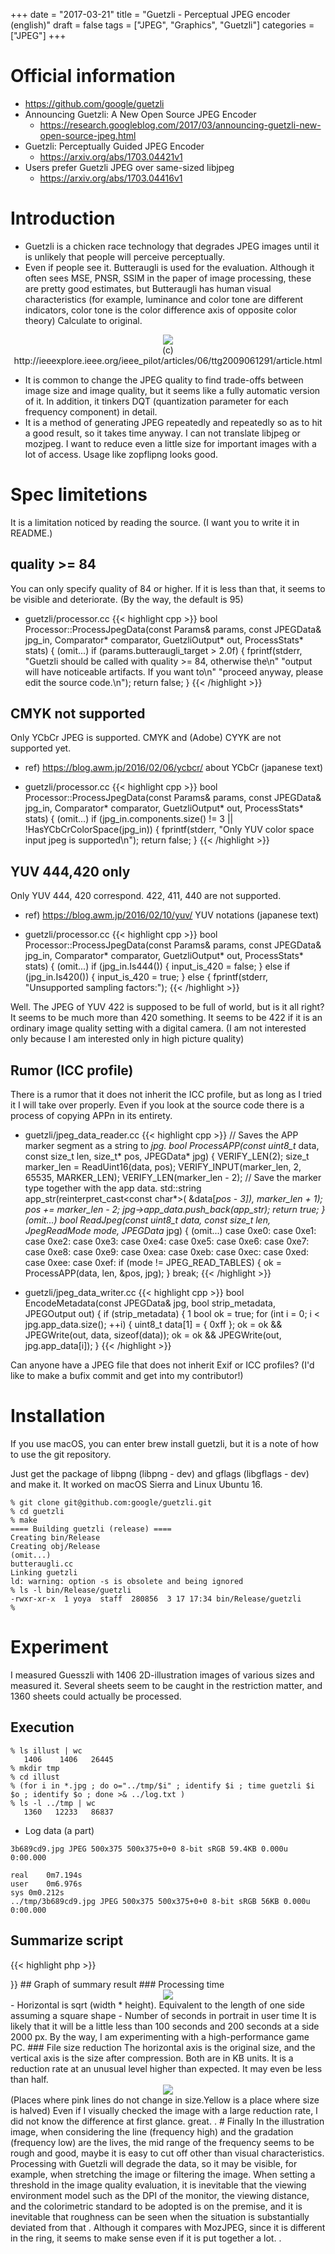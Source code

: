 +++
date = "2017-03-21"
title = "Guetzli - Perceptual JPEG encoder (english)"
draft = false
tags = ["JPEG", "Graphics", "Guetzli"]
categories = ["JPEG"]
+++

# Official information

- https://github.com/google/guetzli
- Announcing Guetzli: A New Open Source JPEG Encoder
   - https://research.googleblog.com/2017/03/announcing-guetzli-new-open-source-jpeg.html
- Guetzli: Perceptually Guided JPEG Encoder
   - https://arxiv.org/abs/1703.04421v1
- Users prefer Guetzli JPEG over same-sized libjpeg
   - https://arxiv.org/abs/1703.04416v1

# Introduction

- Guetzli is a chicken race technology that degrades JPEG images until it is unlikely that people will perceive perceptually.
- Even if people see it. Butteraugli is used for the evaluation. Although it often sees MSE, PNSR, SSIM in the paper of image processing, these are pretty good estimates, but Butteraugli has human visual characteristics (for example, luminance and color tone are different indicators, color tone is the color difference axis of opposite color theory) Calculate to original.

<center>
<img src="../opponent-color.jpg" /> <br />
(c) http://ieeexplore.ieee.org/ieee_pilot/articles/06/ttg2009061291/article.html
</center>

- It is common to change the JPEG quality to find trade-offs between image size and image quality, but it seems like a fully automatic version of it. In addition, it tinkers DQT (quantization parameter for each frequency component) in detail.
- It is a method of generating JPEG repeatedly and repeatedly so as to hit a good result, so it takes time anyway. I can not translate libjpeg or mozjpeg. I want to reduce even a little size for important images with a lot of access. Usage like zopflipng looks good.

# Spec limitetions

It is a limitation noticed by reading the source. (I want you to write it in README.)

## quality >= 84

You can only specify quality of 84 or higher. If it is less than that, it seems to be visible and deteriorate. (By the way, the default is 95)

- guetzli/processor.cc
{{< highlight cpp >}}
bool Processor::ProcessJpegData(const Params& params, const JPEGData& jpg_in,
                                Comparator* comparator, GuetzliOutput* out,
                                ProcessStats* stats) {
(omit...)
if (params.butteraugli_target > 2.0f) {
    fprintf(stderr,
            "Guetzli should be called with quality >= 84, otherwise the\n"
            "output will have noticeable artifacts. If you want to\n"
            "proceed anyway, please edit the source code.\n");
    return false;
  }
{{< /highlight >}}

## CMYK not supported

Only YCbCr JPEG is supported. CMYK and (Adobe) CYYK are not supported yet.

- ref) https://blog.awm.jp/2016/02/06/ycbcr/ about YCbCr (japanese text)

- guetzli/processor.cc
{{< highlight cpp >}}
bool Processor::ProcessJpegData(const Params& params, const JPEGData& jpg_in,
                                Comparator* comparator, GuetzliOutput* out,
                                ProcessStats* stats) {
(omit...)
if (jpg_in.components.size() != 3 || !HasYCbCrColorSpace(jpg_in)) {
  fprintf(stderr, "Only YUV color space input jpeg is supported\n");
  return false;
}
{{< /highlight >}}

## YUV 444,420 only

Only YUV 444, 420 correspond. 422, 411, 440 are not supported.

- ref) https://blog.awm.jp/2016/02/10/yuv/ YUV notations (japanese text)

- guetzli/processor.cc
{{< highlight cpp >}}
bool Processor::ProcessJpegData(const Params& params, const JPEGData& jpg_in,
                                Comparator* comparator, GuetzliOutput* out,
                                ProcessStats* stats) {
(omit...)
  if (jpg_in.Is444()) {
    input_is_420 = false;
  } else if (jpg_in.Is420()) {
    input_is_420 = true;
  } else {
    fprintf(stderr, "Unsupported sampling factors:");
{{< /highlight >}}

Well. The JPEG of YUV 422 is supposed to be full of world, but is it all right? It seems to be much more than 420 something.
It seems to be 422 if it is an ordinary image quality setting with a digital camera.
(I am not interested only because I am interested only in high picture quality)

## Rumor (ICC profile)

There is a rumor that it does not inherit the ICC profile, but as long as I tried it I will take over properly.
Even if you look at the source code there is a process of copying APPn in its entirety.

- guetzli/jpeg_data_reader.cc
{{< highlight cpp >}}
// Saves the APP marker segment as a string to *jpg.
bool ProcessAPP(const uint8_t* data, const size_t len, size_t* pos,
                JPEGData* jpg) {
  VERIFY_LEN(2);
  size_t marker_len = ReadUint16(data, pos);
  VERIFY_INPUT(marker_len, 2, 65535, MARKER_LEN);
  VERIFY_LEN(marker_len - 2);
  // Save the marker type together with the app data.
  std::string app_str(reinterpret_cast<const char*>(
      &data[*pos - 3]), marker_len + 1);
  *pos += marker_len - 2;
  jpg->app_data.push_back(app_str);
  return true;
}
(omit...)
bool ReadJpeg(const uint8_t* data, const size_t len, JpegReadMode mode,
              JPEGData* jpg) {
(omit...)
case 0xe0:
      case 0xe1:
      case 0xe2:
      case 0xe3:
      case 0xe4:
      case 0xe5:
      case 0xe6:
      case 0xe7:
      case 0xe8:
      case 0xe9:
      case 0xea:
      case 0xeb:
      case 0xec:
      case 0xed:
      case 0xee:
      case 0xef:
        if (mode != JPEG_READ_TABLES) {
          ok = ProcessAPP(data, len, &pos, jpg);
        }
        break;
{{< /highlight >}}

- guetzli/jpeg_data_writer.cc
{{< highlight cpp >}}
bool EncodeMetadata(const JPEGData& jpg, bool strip_metadata, JPEGOutput out) {
  if (strip_metadata) {
1
  bool ok = true;
  for (int i = 0; i < jpg.app_data.size(); ++i) {
    uint8_t data[1] = { 0xff };
    ok = ok && JPEGWrite(out, data, sizeof(data));
    ok = ok && JPEGWrite(out, jpg.app_data[i]);
  }
{{< /highlight >}}

Can anyone have a JPEG file that does not inherit Exif or ICC profiles? (I'd like to make a bufix commit and get into my contributor!)

# Installation

If you use macOS, you can enter brew install guetzli, but it is a note of how to use the git repository.

Just get the package of libpng (libpng - dev) and gflags (libgflags - dev) and make it. It worked on macOS Sierra and Linux Ubuntu 16.

```
% git clone git@github.com:google/guetzli.git
% cd guetzli
% make
==== Building guetzli (release) ====
Creating bin/Release
Creating obj/Release
(omit...)
butteraugli.cc
Linking guetzli
ld: warning: option -s is obsolete and being ignored
% ls -l bin/Release/guetzli
-rwxr-xr-x  1 yoya  staff  280856  3 17 17:34 bin/Release/guetzli
% 
```

# Experiment

I measured Guesszli with 1406 2D-illustration images of various sizes and measured it. Several sheets seem to be caught in the restriction matter, and 1360 sheets could actually be processed.

## Execution

```
% ls illust | wc
   1406    1406   26445
% mkdir tmp
% cd illust
% (for i in *.jpg ; do o="../tmp/$i" ; identify $i ; time guetzli $i $o ; identify $o ; done >& ../log.txt )
% ls -l ../tmp | wc
   1360   12233   86837
```

- Log data (a part)

```
3b689cd9.jpg JPEG 500x375 500x375+0+0 8-bit sRGB 59.4KB 0.000u 0:00.000

real	0m7.194s
user	0m6.976s
sys	0m0.212s
../tmp/3b689cd9.jpg JPEG 500x375 500x375+0+0 8-bit sRGB 56KB 0.000u 0:00.000
```

## Summarize script

{{< highlight php >}}
<?php

function filesizeUnit($filesize, $unit) { // to KB
    if ($unit === "KB") {
        ;
    } else if ($unit === "MB") {
        $filesize *= 1024;
    } else if ($unit === "GB") {
        $filesize *= 1024 * 1024;
    } else {
        echo "ERROR: $filesize, $unit\n"; exit(1);
    }
    return $filesize;
}

foreach (file($argv[1]) as $line) {
    if (preg_match("/^([^\/]+.jpg) JPEG (\d+)x(\d+) \S+ \S+ \S+ ([0-9\.]+)(.B)/", $line, $matches)) {
        list($all, $file, $width, $height, $filesize, $unit) = $matches;
        $nPixel = $width * $height;
        $size = (int) sqrt($nPixel);
    $filesize = filesizeUnit($filesize, $unit);
} else if (preg_match("/^user\s+(\d+)m([\d\.]+)s/", $line, $matches)) {
        list($all, $minutes, $seconds) = $matches;
        $t = 60 * $minutes + $seconds;
        if ($t === 0.01) {
            // echo "ERROR: $size $t\n";
        } else {
            //  echo "$size,$t\n";
        }
    } else if (preg_match("/^\.\.\/tmp\/([^\/]+.jpg) JPEG (\d+)x(\d+) \S+ \S+ \S+ ([0-9\.]+)(.B)/", $line, $matches)) {
        list($all, $file, $width, $height, $filesize2, $unit) = $matches;
        $filesize2 = filesizeUnit($filesize2, $unit);
        echo "$filesize,$filesize2\n";
          if ($filesize < $filesize2) {
               exit(1);
        }
    }
}
{{< /highlight >}}

## Graph of summary result

### Processing time

<center> <img src="../time-graph-small.png" /> </center>

- Horizontal is sqrt (width * height). Equivalent to the length of one side assuming a square shape
- Number of seconds in portrait in user time

It is likely that it will be a little less than 100 seconds and 200 seconds at a side 2000 px.

By the way, I am experimenting with a high-performance game PC.

### File size reduction

The horizontal axis is the original size, and the vertical axis is the size after compression. Both are in KB units.

It is a reduction rate at an unusual level higher than expected. It may even be less than half.

<center> <img src="../filesize-graph-small.png" /> </center>
(Places where pink lines do not change in size.Yellow is a place where size is halved)

Even if I visually checked the image with a large reduction rate, I did not know the difference at first glance. great. .

# Finally

In the illustration image, when considering the line (frequency high) and the gradation (frequency low) are the lives, the mid range of the frequency seems to be rough and good, maybe it is easy to cut off other than visual characteristics.

Processing with Guetzli will degrade the data, so it may be visible, for example, when stretching the image or filtering the image. When setting a threshold in the image quality evaluation, it is inevitable that the viewing environment model such as the DPI of the monitor, the viewing distance, and the colorimetric standard to be adopted is on the premise, and it is inevitable that roughness can be seen when the situation is substantially deviated from that .

Although it compares with MozJPEG, since it is different in the ring, it seems to make sense even if it is put together a lot. .
